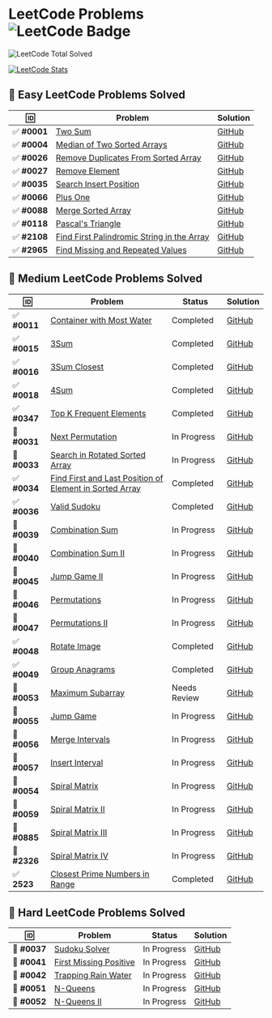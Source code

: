 # LeetCode Problems ![LeetCode Badge](https://img.shields.io/badge/LeetCode-000000?style=flat-square&logo=leetcode&logoColor=yellow)

<!-- LEETCODE:START -->
![LeetCode Total Solved](https://img.shields.io/badge/LeetCode_Solved-159-orange?style=for-the-badge&logo=leetcode)
<!-- LEETCODE:END -->

[![LeetCode Stats](https://leetcard.jacoblin.cool/srazeen?theme=dark&font=Karma&ext=activity)](https://leetcode.com/your_leetcode_username)

## 🎯 Easy LeetCode Problems Solved  

| 🆔           | Problem                                                                                                                 | Solution                                                                                                               |
| ----------- | ----------------------------------------------------------------------------------------------------------------------- | ---------------------------------------------------------------------------------------------------------------------- |
| ✅ **#0001** | [Two Sum](https://leetcode.com/problems/two-sum/)                                                                       | [GitHub](https://github.com/Razeen-Shaikh/leetcode/tree/main/problems/0001.two-sums)                                   |
| ✅ **#0004** | [Median of Two Sorted Arrays](https://leetcode.com/problems/median-of-two-sorted-arrays/)                               | [GitHub](https://github.com/Razeen-Shaikh/leetcode/tree/main/problems/0004.median-of-two-sorted-arrays)                |
| ✅ **#0026** | [Remove Duplicates From Sorted Array](https://leetcode.com/problems/remove-duplicates-from-sorted-array/)               | [GitHub](https://github.com/Razeen-Shaikh/leetcode/tree/main/problems/0026.remove-duplicates-from-sorted-array)        |
| ✅ **#0027** | [Remove Element](https://leetcode.com/problems/remove-element/)                                                         | [GitHub](https://github.com/Razeen-Shaikh/leetcode/tree/main/problems/0027.remove-element)                             |
| ✅ **#0035** | [Search Insert Position](https://leetcode.com/problems/search-insert-position/)                                         | [GitHub](https://github.com/Razeen-Shaikh/leetcode/tree/main/problems/0035.search-insert-position)                     |
| ✅ **#0066** | [Plus One](https://leetcode.com/problems/plus-one/)                                                                     | [GitHub](https://github.com/Razeen-Shaikh/leetcode/tree/main/problems/0066.plus-one)                                   |
| ✅ **#0088** | [Merge Sorted Array](https://leetcode.com/problems/merge-sorted-array/)                                                 | [GitHub](https://github.com/Razeen-Shaikh/leetcode/tree/main/problems/0088.merge-sorted-array)                         |
| ✅ **#0118** | [Pascal's Triangle](https://leetcode.com/problems/pascals-triangle/)                                                    | [GitHub](https://github.com/Razeen-Shaikh/leetcode/tree/main/problems/0118.pascal's-triangle)                          |
| ✅ **#2108** | [Find First Palindromic String in the Array](https://leetcode.com/problems/find-first-palindromic-string-in-the-array/) | [GitHub](https://github.com/Razeen-Shaikh/leetcode/tree/main/problems/2108.find-first-palindromic-string-in-the-array) |
| ✅ **#2965** | [Find Missing and Repeated Values](https://leetcode.com/problems/find-missing-and-repeated-values/)                     | [GitHub](https://github.com/Razeen-Shaikh/leetcode/tree/main/problems/2965.find-missing-and-repeated-values)           |

## 🎯 Medium LeetCode Problems Solved

| 🆔           | Problem                                                                                                                           | Status       | Solution                                                                                                            |
| ----------- | --------------------------------------------------------------------------------------------------------------------------------- | ------------ | ------------------------------------------------------------------------------------------------------------------- |
| ✅ **#0011** | [Container with Most Water](https://leetcode.com/problems/container-with-most-water/)                                             | Completed    | [GitHub](https://github.com/Razeen-Shaikh/leetcode/tree/main/problems/0011.container-with-most-water)               |
| ✅ **#0015** | [3Sum](https://leetcode.com/problems/3sum/)                                                                                       | Completed    | [GitHub](https://github.com/Razeen-Shaikh/leetcode/tree/main/problems/0015.3sum)                                    |
| ✅ **#0016** | [3Sum Closest](https://leetcode.com/problems/3sum-closest/)                                                                       | Completed    | [GitHub](https://github.com/Razeen-Shaikh/leetcode/tree/main/problems/0016.3sum-closest)                            |
| ✅ **#0018** | [4Sum](https://leetcode.com/problems/4sum/)                                                                                       | Completed    | [GitHub](https://github.com/Razeen-Shaikh/leetcode/tree/main/problems/0018.4sum)                                    |
| ✅ **#0347** | [Top K Frequent Elements](https://leetcode.com/problems/top-k-frequent-elements/)                                                 | Completed    | [GitHub](https://github.com/Razeen-Shaikh/leetcode/tree/main/problems/0347.top-k-frequent-elements)                 |
| 🚧 **#0031** | [Next Permutation](https://leetcode.com/problems/next-permutation/)                                                               | In Progress  | [GitHub](https://github.com/Razeen-Shaikh/leetcode/tree/main/problems/0031.next-permutation)                        |
| 🚧 **#0033** | [Search in Rotated Sorted Array](https://leetcode.com/problems/search-in-rotated-sorted-array/)                                   | In Progress  | [GitHub](https://github.com/Razeen-Shaikh/leetcode/tree/main/problems/0033.search-in-rotated-sorted-array)          |
| ✅ **#0034** | [Find First and Last Position of Element in Sorted Array](https://leetcode.com/problems/find-first-and-last-position-of-element/) | Completed    | [GitHub](https://github.com/Razeen-Shaikh/leetcode/tree/main/problems/0034.find-first-and-last-position-of-element) |
| ✅ **#0036** | [Valid Sudoku](https://leetcode.com/problems/valid-sudoku/)                                                                       | Completed    | [GitHub](https://github.com/Razeen-Shaikh/leetcode/tree/main/problems/0036.valid-sudoku)                            |
| 🚧 **#0039** | [Combination Sum](https://leetcode.com/problems/combination-sum/)                                                                 | In Progress  | [GitHub](https://github.com/Razeen-Shaikh/leetcode/tree/main/problems/0039.combination-sum)                         |
| 🚧 **#0040** | [Combination Sum II](https://leetcode.com/problems/combination-sum-ii/)                                                           | In Progress  | [GitHub](https://github.com/Razeen-Shaikh/leetcode/tree/main/problems/0040.combination-sum-ii)                      |
| 🚧 **#0045** | [Jump Game II](https://leetcode.com/problems/jump-game-ii/)                                                                       | In Progress  | [GitHub](https://github.com/Razeen-Shaikh/leetcode/tree/main/problems/0045.jump-game-ii)                            |
| 🚧 **#0046** | [Permutations](https://leetcode.com/problems/permutations/)                                                                       | In Progress  | [GitHub](https://github.com/Razeen-Shaikh/leetcode/tree/main/problems/0046.permutations)                            |
| 🚧 **#0047** | [Permutations II](https://leetcode.com/problems/permutations-ii/)                                                                 | In Progress  | [GitHub](https://github.com/Razeen-Shaikh/leetcode/tree/main/problems/0047.permutations-ii)                         |
| ✅ **#0048** | [Rotate Image](https://leetcode.com/problems/rotate-image/)                                                                       | Completed    | [GitHub](https://github.com/Razeen-Shaikh/leetcode/tree/main/problems/0048.rotate-image)                            |
| ✅ **#0049** | [Group Anagrams](https://leetcode.com/problems/group-anagrams/)                                                                   | Completed    | [GitHub](https://github.com/Razeen-Shaikh/leetcode/tree/main/problems/0049.group-anagrams)                          |
| 🤔 **#0053** | [Maximum Subarray](https://leetcode.com/problems/maximum-subarray/)                                                               | Needs Review | [GitHub](https://github.com/Razeen-Shaikh/leetcode/tree/main/problems/0053.maximum-subarray)                        |
| 🚧 **#0055** | [Jump Game](https://leetcode.com/problems/jump-game/)                                                                             | In Progress  | [GitHub](https://github.com/Razeen-Shaikh/leetcode/tree/main/problems/0055.jump-game)                               |
| 🚧 **#0056** | [Merge Intervals](https://leetcode.com/problems/merge-intervals/)                                                                 | In Progress  | [GitHub](https://github.com/Razeen-Shaikh/leetcode/tree/main/problems/0056.merge-intervals)                         |
| 🚧 **#0057** | [Insert Interval](https://leetcode.com/problems/insert-interval/)                                                                 | In Progress  | [GitHub](https://github.com/Razeen-Shaikh/leetcode/tree/main/problems/0057.insert-interval)                         |
| 🚧 **#0054** | [Spiral Matrix](https://leetcode.com/problems/spiral-matrix/)                                                                     | In Progress  | [GitHub](https://github.com/Razeen-Shaikh/leetcode/tree/main/problems/0054.spiral-matrix)                           |
| 🚧 **#0059** | [Spiral Matrix II](https://leetcode.com/problems/spiral-matrix-ii/)                                                               | In Progress  | [GitHub](https://github.com/Razeen-Shaikh/leetcode/tree/main/problems/0059.spiral-matrix-ii)                        |
| 🚧 **#0885** | [Spiral Matrix III](https://leetcode.com/problems/spiral-matrix-iii/)                                                             | In Progress  | [GitHub](https://github.com/Razeen-Shaikh/leetcode/tree/main/problems/0885.spiral-matrix-iii)                       |
| 🚧 **#2326** | [Spiral Matrix IV](https://leetcode.com/problems/spiral-matrix-iv/)                                                               | In Progress  | [GitHub](https://github.com/Razeen-Shaikh/leetcode/tree/main/problems/2326-spiral-matrix-iv)                        |
| ✅ **2523**  | [Closest Prime Numbers in Range](https://leetcode.com/problems/closest-prime-numbers-in-range)                                    | Completed    | [GitHub](https://github.com/Razeen-Shaikh/leetcode/tree/main/problems/2523.closest-prime-numbers-in-range)          |

## 🎯 Hard LeetCode Problems Solved

| 🆔           | Problem                                                                         | Status      | Solution                                                                                           |
| ----------- | ------------------------------------------------------------------------------- | ----------- | -------------------------------------------------------------------------------------------------- |
| 🚧 **#0037** | [Sudoku Solver](https://leetcode.com/problems/sudoku-solver/)                   | In Progress | [GitHub](https://github.com/Razeen-Shaikh/leetcode/tree/main/problems/0037.sudoku-solver)          |
| 🚧 **#0041** | [First Missing Positive](https://leetcode.com/problems/first-missing-positive/) | In Progress | [GitHub](https://github.com/Razeen-Shaikh/leetcode/tree/main/problems/0041.first-missing-positive) |
| 🚧 **#0042** | [Trapping Rain Water](https://leetcode.com/problems/trapping-rain-water/)       | In Progress | [GitHub](https://github.com/Razeen-Shaikh/leetcode/tree/main/problems/0042.trapping-rain-water)    |
| 🚧 **#0051** | [N-Queens](https://leetcode.com/problems/n-queens/)                             | In Progress | [GitHub](https://github.com/Razeen-Shaikh/leetcode/tree/main/problems/0051.n-queens)               |
| 🚧 **#0052** | [N-Queens II](https://leetcode.com/problems/n-queens-ii/)                       | In Progress | [GitHub](https://github.com/Razeen-Shaikh/leetcode/tree/main/problems/0052.n-queens-ii)            |

<!--  -->
<!-- 🚧 **[Unique Paths II](https://github.com/Razeen-Shaikh/leetcode/tree/main/problems/0063.unique-paths-ii)**

🚧 **[Minimum Path Sum](https://github.com/Razeen-Shaikh/leetcode/tree/main/problems/0064.minimum-path-sum)**

**[Text Justification](https://github.com/Razeen-Shaikh/leetcode/tree/main/problems/0067.text-justification)**

**[Set Matrix Zeroes](https://github.com/Razeen-Shaikh/leetcode/tree/main/problems/0073.set-matrix-zeroes)**

**[Search a 2D Matrix](https://github.com/Razeen-Shaikh/leetcode/tree/main/problems/0074.search-a-2d-matrix)**

**[Sort Colors](https://github.com/Razeen-Shaikh/leetcode/tree/main/problems/0075.sort-colors)**

**[Subsets](https://github.com/Razeen-Shaikh/leetcode/tree/main/problems/0078.subsets)**

**[Word Search](https://github.com/Razeen-Shaikh/leetcode/tree/main/problems/0079.word-search)**

**[Remove Duplicates from Sorted Array II](https://github.com/Razeen-Shaikh/leetcode/tree/main/problems/0080.remove-duplicates-from-sorted-array-ii)**

**[Largest Rectangle in Histogram](https://github.com/Razeen-Shaikh/leetcode/tree/main/problems/0084.largest-rectangle-in-histogram)**

**[Maximal Rectangle](https://github.com/Razeen-Shaikh/leetcode/tree/main/problems/0085.maximal-rectangle)**

**[Subsets II](https://github.com/Razeen-Shaikh/leetcode/tree/main/problems/0090.subsets-ii)**

**[Construct Binary Tree from Pre-order and In-order Traversal](https://github.com/Razeen-Shaikh/leetcode/tree/main/problems/0105.construct-binary-tree-from-preorder-and-inorder-traversal)**

**[Construct Binary Tree from In-order and Post-order Traversal](https://github.com/Razeen-Shaikh/leetcode/tree/main/problems/0106.construct-binary-tree-from-inorder-and-postorder-traversal)**

**[Convert Sorted Array to Binary Search Tree](https://github.com/Razeen-Shaikh/leetcode/tree/main/problems/0108.convert-sorted-array-to-binary-search-tree)**

**[Pascal's Triangle II](https://github.com/Razeen-Shaaikh/leetcode/tree/main/problems/0119.pascal's-triangle-ii)**

**[Triangle](https://github.com/Razeen-Shaaikh/leetcode/tree/main/problems/0120.triangle)**

**[Best Time To Buy and Sell Stock](https://github.com/Razeen-Shaaikh/leetcode/tree/main/problems/0121.best-time-to-buy-and-sell-stock)**

**[Best Time to Buy and Sell Stock II](https://github.com/Razeen-Shaikh/leetcode/tree/main/problems/0122.best-time-to-buy-and-sell-stock-ii)**

**[Best Time to Buy and Sell Stock III](https://github.com/Razeen-Shaikh/leetcode/tree/main/problems/0123.best-time-to-buy-and-sell-stock-iii)**

**[Longest Consecutive Sequence](https://github.com/Razeen-Shaikh/leetcode/tree/main/problems/0128.longest-consecutive-sequence)**

**[Surrounded Regions](https://github.com/Razeen-Shaikh/leetcode/tree/main/problems/0130.surrounded-regions)**

**[Gas Station](https://github.com/Razeen-Shaikh/leetcode/tree/main/problems/0134.gas-station)**

**[Candy](https://github.com/Razeen-Shaikh/leetcode/tree/main/problems/0135.candy)**

**[Single Number](https://github.com/Razeen-Shaikh/leetcode/tree/main/problems/0136.single-number)**

**[Single Number II](https://github.com/Razeen-Shaikh/leetcode/tree/main/problems/0137.single-number-ii)**

**[Word Break](https://github.com/Razeen-Shaikh/leetcode/tree/main/problems/0139.word-break)**

**[Word Break II](https://github.com/Razeen-Shaikh/leetcode/tree/main/problems/0140.word-break-ii)**

**[Max Points on a Line](https://github.com/Razeen-Shaikh/leetcode/tree/main/problems/0142.max-points-on-a-line)**

**[Evaluate Reverse Polish Notation](https://github.com/Razeen-Shaikh/leetcode/tree/main/problems/0144.evaluate-reverse-polish-notation)**

**[Maximum Product Subarray](https://github.com/Razeen-Shaikh/leetcode/tree/main/problems/0152.maximum-product-subarray)**

**[Find Minimum in Rotated Sorted Array](https://github.com/Razeen-Shaikh/leetcode/tree/main/problems/0153.find-minimum-in-rotated-sorted-array)**

**[Find Minimum in Rotated Sorted Array II](https://github.com/Razeen-Shaikh/leetcode/tree/main/problems/0154.find-minimum-in-rotated-sorted-array-ii)**

**[Read N Characters Given Read4](https://github.com/Razeen-Shaikh/leetcode/tree/main/problems/0157.read-n-characters-given-read4)**

**[Read N Characters Given Read4 II - Call multiple times](https://github.com/Razeen-Shaikh/leetcode/tree/main/problems/0158.read-n-characters-given-read4-ii-call-multiple-times)**

**[Find Peak Element](https://github.com/Razeen-Shaikh/leetcode/tree/main/problems/0162.find-peak-element)**

**[Missing Ranges](https://github.com/Razeen-Shaikh/leetcode/tree/main/problems/0163.missing-ranges)**

**[Maximum Gap](https://github.com/Razeen-Shaikh/leetcode/tree/main/problems/0164.maximum-gap)**

**[Two Sum II - Input Array is Sorted](https://github.com/Razeen-Shaikh/leetcode/tree/main/problems/0167.two-sum-ii-input-array-is-sorted)**

**[Majority Element](https://github.com/Razeen-Shaikh/leetcode/tree/main/problems/0169.majority-element)**

**[Two Sum III - Data structure design](https://github.com/Razeen-Shaikh/leetcode/tree/main/problems/0170.two-sum-iii-data-structure-design)**

**[Dungeon Game](https://github.com/Razeen-Shaikh/leetcode/tree/main/problems/0179.dungeon-game)**

**[Largest Number](https://github.com/Razeen-Shaikh/leetcode/tree/main/problems/0179.largest-number)**

**[Best Time to Buy and Sell Stock IV](https://github.com/Razeen-Shaikh/leetcode/tree/main/problems/0187.best-time-to-buy-and-sell-stock-iv)**

**[Rotate Array](https://github.com/Razeen-Shaikh/leetcode/tree/main/problems/0189.rotate-array)**

**[House Robber](https://github.com/Razeen-Shaikh/leetcode/tree/main/problems/0198.house-robber)**

**[Number of Islands](https://github.com/Razeen-Shaikh/leetcode/tree/main/problems/0200.number-of-islands)**

**[Count Primes](https://github.com/Razeen-Shaikh/leetcode/tree/main/problems/0202.count-primes)**

**[Minimum Size Subarray Sum](https://github.com/Razeen-Shaikh/leetcode/tree/main/problems/0203.minimum-size-subarray-sum)**

**[Word Search II](https://github.com/Razeen-Shaikh/leetcode/tree/main/problems/0212.word-search-ii)**

**[House Robber II](https://github.com/Razeen-Shaikh/leetcode/tree/main/problems/0213.house-robber-ii)**

**[Kth Largest Element in an Array](https://github.com/Razeen-Shaikh/leetcode/tree/main/problems/0215.kth-largest-element-in-an-array)**

**[Combination Sum III](https://github.com/Razeen-Shaikh/leetcode/tree/main/problems/0216.combination-sum-iii)**

**[Contains Duplicate](https://github.com/Razeen-Shaikh/leetcode/tree/main/problems/0217.contains-duplicate)**

**[The Skyline Problem](https://github.com/Razeen-Shaikh/leetcode/tree/main/problems/0218.the-skyline-problem)**

**[Contain Duplicate II](https://github.com/Razeen-Shaikh/leetcode/tree/main/problems/0219.contain-duplicate-ii)**

**[Contain Duplicate III](https://github.com/Razeen-Shaikh/leetcode/tree/main/problems/0220.contain-duplicate-iii)**

**[Maximal Square](https://github.com/Razeen-Shaikh/leetcode/tree/main/problems/0221.maximal-square)**

**[Summary Ranges](https://github.com/Razeen-Shaikh/leetcode/tree/main/problems/0228.summary-ranges)**

**[Majority Element II](https://github.com/Razeen-Shaikh/leetcode/tree/main/problems/0229.majority-element-ii)**

**[Add Two Numbers](https://github.com/Razeen-Shaikh/leetcode/tree/main/problems/0002.add-two-numbers)**

**[Longest Substring Without Repeating Characters](https://github.com/Razeen-Shaikh/leetcode/tree/main/problems/0003.longest-substring-without-repeating-characters)**

**[Longest Palindromic Substring](https://github.com/Razeen-Shaikh/leetcode/tree/main/problems/0005.longest-palindromic-substring)**

**[ZigZag Conversion](https://github.com/Razeen-Shaikh/leetcode/tree/main/problems/0006.zigzag-conversion)**

**[Reverse Integer](https://github.com/Razeen-Shaikh/leetcode/tree/main/problems/0007.reverse-integer)**

**[String to Integer - atoi](https://github.com/Razeen-Shaikh/leetcode/tree/main/problems/0008.string-to-integer)**

**[Palindrome Number](https://github.com/Razeen-Shaikh/leetcode/tree/main/problems/0009.palindrome-number)**

**[Regular Expression Matching](https://github.com/Razeen-Shaikh/leetcode/tree/main/problems/0010.regular-expression-matching)**

**[Integer To Roman](https://github.com/Razeen-Shaikh/leetcode/tree/main/problems/0012.integer-to-roman)**

**[Roman To Integer](https://github.com/Razeen-Shaikh/leetcode/tree/main/problems/0013.roman-to-integer)**

**[Longest Common Prefix](https://github.com/Razeen-Shaikh/leetcode/tree/main/problems/0014.longest-common-prefix)**

**[Letter Combinations of a Phone Number](https://github.com/Razeen-Shaikh/leetcode/tree/main/problems/0017.letter-combinations-of-a-phone-number)**

**[Remove Nth Node From End of List](https://github.com/Razeen-Shaikh/leetcode/tree/main/problems/0019.remove-nth-node-from-end-of-list)**

**[Valid Parentheses](https://github.com/Razeen-Shaikh/leetcode/tree/main/problems/0020.valid-parentheses)**

**[Merge Two Sorted Lists](https://github.com/Razeen-Shaikh/leetcode/tree/main/problems/0021.merge-two-sorted-lists)**

**[Generate Parentheses](https://github.com/Razeen-Shaikh/leetcode/tree/main/problems/0022.generate-parentheses)**

**[Merge k Sorted Lists](https://github.com/Razeen-Shaikh/leetcode/tree/main/problems/0023.merge-k-sorted-lists)**

**[Swap Nodes in Pairs](https://github.com/Razeen-Shaikh/leetcode/tree/main/problems/0024.swap-nodes-in-pairs)**

**[Reverse Nodes in k Group](https://github.com/Razeen-Shaikh/leetcode/tree/main/problems/0025.reverse-nodes-in-k-group)**

**[Find the Index of the first occurence in a string](https://github.com/Razeen-Shaikh/leetcode/tree/main/problems/0028.find-the-index-of-the-first-occurrence-in-a-string)**

**[Divide Two Integers](https://github.com/Razeen-Shaikh/leetcode/tree/main/problems/0029.divide-two-numbers)**

**[Substring with Concatenation of All Words](https://github.com/Razeen-Shaikh/leetcode/tree/main/problems/0030.substring-with-concatenation-of-all-words)**

**[Next Permutation](https://github.com/Razeen-Shaikh/leetcode/tree/main/problems/0031.next-permutation)**

**[Longest Valid Parentheses](https://github.com/Razeen-Shaikh/leetcode/tree/main/problems/0032.longest-valid-parentheses)**

**[Search in Rotated Sorted Array](https://github.com/Razeen-Shaikh/leetcode/tree/main/problems/0033.search-in-rotated-sorted-array)**

**[Length of Last Word](https://github.com/Razeen-Shaikh/leetcode/tree/main/problems/0058.length-of-last-word)**

**[Sqrt of X](https://github.com/Razeen-Shaikh/leetcode/tree/main/problems/0069.sqrt-of-x)**

**[Minimum Window Substring](https://github.com/Razeen-Shaikh/leetcode/tree/main/problems/0076.minimum-window-substring)**

**[Binary Tree Inorder Traversal](https://github.com/Razeen-Shaikh/leetcode/tree/main/problems/0094.binary-tree-inorder-traversal)**

**[Validate Binary Search Tree](https://github.com/Razeen-Shaikh/leetcode/tree/main/problems/0098.validate-binary-search-tree)**

**[Binary Tree Level Order Traversal](https://github.com/Razeen-Shaaikh/leetcode/tree/main/problems/0102.binary-tree-level-order-traversal)**

**[Maximum Depth of Binary Tree](https://github.com/Razeen-Shaaikh/leetcode/tree/main/problems/0104.maximum-depth-of-binary-tree)**

**[Valid Palindrome](https://github.com/Razeen-Shaikh/leetcode/tree/main/problems/0125.valid-palindrome)**

**[Linked List Cycle II](https://github.com/Razeen-Shaikh/leetcode/tree/main/problems/0142.linked-list-cycle-ii)**

**[Binary Tree Preorder Traversal](https://github.com/Razeen-Shaikh/leetcode/tree/main/problems/0144.binary-tree-preorder-traversal)**

**[Binary Tree Postorder Traversal](https://github.com/Razeen-Shaikh/leetcode/tree/main/problems/0145.binary-tree-postorder-traversal)**

**[Remove Linked List Elements](https://github.com/Razeen-Shaikh/leetcode/tree/main/problems/0203.remove-linked-list-elements)**

**[Isomorphic String](https://github.com/Razeen-Shaikh/leetcode/tree/main/problems/0205.isomorphic-strings)**

**[Reverse Linked List](https://github.com/Razeen-Shaikh/leetcode/tree/main/problems/0206.reverse-linked-list)**

**[Kth Largest Element in an Array](https://github.com/Razeen-Shaikh/leetcode/tree/main/problems/0215.kth-largest-element-in-an-array)**

**[kth largest element in an array](https://github.com/Razeen-Shaikh/leetcode/tree/main/problems/0215.kth-largest-element-in-an-array)**

**[Contains Duplicate](https://github.com/Razeen-Shaikh/leetcode/tree/main/problems/0217.contains-duplicate)**

**[Invert Binary Tree](https://github.com/Razeen-Shaikh/leetcode/tree/main/problems/0226.invert-binary-tree)**

**[Search a 2D Matrix II](https://github.com/Razeen-Shaikh/leetcode/tree/main/problems/0240.search-a-2d-matrix-ii)**

**[Single Element in a Sorted Array](https://github.com/Razeen-Shaikh/leetcode/tree/main/problems/0540.single-element-in-a-sorted-array)**

**[Find Customer Refree](https://github.com/Razeen-Shaikh/leetcode/tree/main/problems/sql50/584.find-customer-refree)**

**[N-ary Tree Preorder Traversal](https://github.com/Razeen-Shaikh/leetcode/tree/main/problems/0589.n-ary-treepreorder-traversal)**

**[Design Circular Queue](https://github.com/Razeen-Shaikh/leetcode/tree/main/problems/0622.design-circular-queue)**

**[Insert into a Binary Search Tree](https://github.com/Razeen-Shaikh/leetcode/tree/main/problems/0701.insert-into-a-binary-search-tree)**

**[Peak Index in a Mountain Array](https://github.com/Razeen-Shaikh/leetcode/tree/main/problems/0852.peak-index-in-a-mountain-array)**

**[Sort an Array](https://github.com/Razeen-Shaikh/leetcode/tree/main/problems/0912.sort-an-array)**

**[Squares of a Sorted Array](https://github.com/Razeen-Shaikh/leetcode/tree/main/problems/0977.squares-of-a-sorted-array)**

**[Pairs of Songs With Total Durations Divisible by 60](https://github.com/Razeen-Shaikh/leetcode/tree/main/problems/1010.pairs-of-songs-with-total-durations-divisible-by60)**

**[Height Checker](https://github.com/Razeen-Shaikh/leetcode/tree/main/problems/1051.height-checker)**

**[Duplicate Zeros](https://github.com/Razeen-Shaikh/leetcode/tree/main/problems/1089.duplicate-zeros)**

**[Convert Binary Number in a Linked List to Integer](https://github.com/Razeen-Shaikh/leetcode/tree/main/problems/1290.convert-binary-number-in-a-linked-list-to-integer)**

**[Find Numbers with Even Number of Digits](https://github.com/Razeen-Shaikh/leetcode/tree/main/problems/1295.find-numbers-with-even-number-of-digits)**

**[Replace Elements with Greatest Element on Right Side](https://github.com/Razeen-Shaikh/leetcode/tree/main/problems/1299.replace-elements-with-greatest-element-on-right-side)**

**[Check If N and Its Double Exist](https://github.com/Razeen-Shaikh/leetcode/tree/main/problems/1346.check-if-n-and-its-double-exist)**

**[Count Negative Numbers in a Sorted Matrix](https://github.com/Razeen-Shaikh/leetcode/tree/main/problems/1351.count-negative-numbers-in-a-sorted-matrix)**

**[Running Sum of 1d Array](https://github.com/Razeen-Shaikh/leetcode/tree/main/problems/1480.running-sum-of-1d-array)**

**[Concatenation of Consecutive Binary Numbers](https://github.com/Razeen-Shaikh/leetcode/tree/main/problems/1680.concatenation-of-consecutive-binary-numbers)**

**[Determine if string halves are alike](https://github.com/Razeen-Shaikh/leetcode/tree/main/problems/1704.determine-if-string-halves-are-alike)**

**[Swapping Nodes in a Linked List](https://github.com/Razeen-Shaikh/leetcode/tree/main/problems/1721.swapping-nodes-in-a-linked-list)**

**[Recyclable and Low Fat Products](https://github.com/Razeen-Shaikh/leetcode/tree/main/problems/sql50/1757.recyclable-and-low-fat-products)** -->

<!-- "🚧" (in progress, actively working on)
"🤔" (struggling, needs review)
"📝" (Completed but need to review the solution)
 -->
